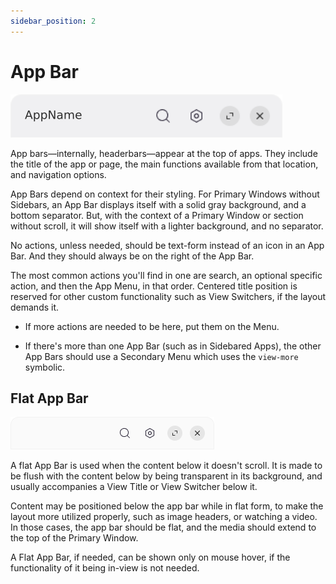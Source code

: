 ```yaml
---
sidebar_position: 2
---
```


# App Bar

![App Bar](/assets/appbar_normal.png)

App bars—internally, headerbars—appear at the top of apps. They include the title of the app or page, the main functions available from that location, and navigation options.

App Bars depend on context for their styling. For Primary Windows without Sidebars, an App Bar displays itself with a solid gray background, and a bottom separator. But, with the context of a Primary Window or section without scroll, it will show itself with a lighter background, and no separator.

No actions, unless needed, should be text-form instead of an icon in an App Bar. And they should always be on the right of the App Bar.

The most common actions you'll find in one are search, an optional specific action, and then the App Menu, in that order. Centered title position is reserved for other custom functionality such as View Switchers, if the layout demands it.

- If more actions are needed to be here, put them on the Menu.

- If there's more than one App Bar (such as in Sidebared Apps), the other App Bars should use a Secondary Menu which uses the `view-more` symbolic.

## Flat App Bar

![App Bar (flat)](/assets/appbar_flat.png)

A flat App Bar is used when the content below it doesn't scroll. It is made to be flush with the content below by being transparent in its background, and usually accompanies a View Title or View Switcher below it.

Content may be positioned below the app bar while in flat form, to make the layout more utilized properly, such as image headers, or watching a video. In those cases, the app bar should be flat, and the media should extend to the top of the Primary Window.

A Flat App Bar, if needed, can be shown only on mouse hover, if the functionality of it being in-view is not needed.